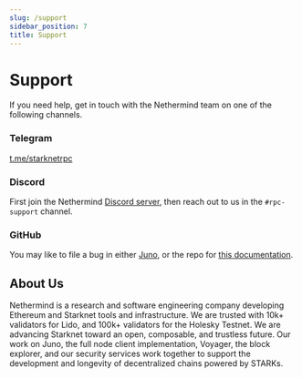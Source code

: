 ```yaml
---
slug: /support
sidebar_position: 7
title: Support
---
```


# Support

If you need help, get in touch with the Nethermind team on one of the following channels.

### Telegram

[t.me/starknetrpc](https://t.me/starknetrpc)

### Discord

First join the Nethermind [Discord server](https://discord.com/invite/PaCMRFdvWT), then reach out to us in the `#rpc-support` channel.

### GitHub

You may like to file a bug in either [Juno](https://github.com/NethermindEth/juno/issues), or the repo for [this documentation](https://github.com/NethermindEth/rpc-docs/issues).

## About Us

Nethermind is a research and software engineering company developing Ethereum and Starknet tools and infrastructure. We are trusted with 10k+ validators for Lido, and 100k+ validators for the Holesky Testnet. We are advancing Starknet toward an open, composable, and trustless future. Our work on Juno, the full node client implementation, Voyager, the block explorer, and our security services work together to support the development and longevity of decentralized chains powered by STARKs.
